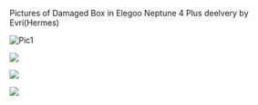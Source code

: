 Pictures of Damaged Box in Elegoo Neptune 4 Plus deelvery by Evri(Hermes)

![Pic1](./resources/IMG_20241120_180311.jpg)

![](C:\TTEST\resources\IMG_20241120_180317.jpg)

![](C:\TTEST\resources\IMG_20241120_180323.jpg)

![](C:\TTEST\resources\IMG_20241120_180327.jpg)
